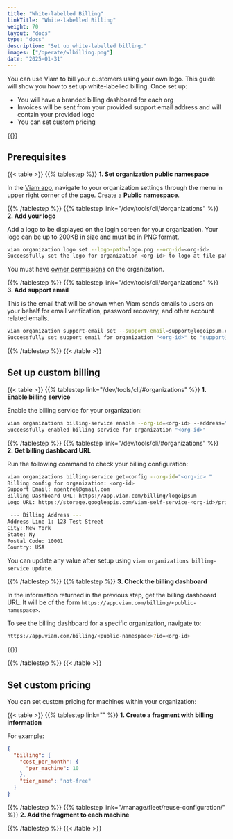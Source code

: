 ```yaml
---
title: "White-labelled Billing"
linkTitle: "White-labelled Billing"
weight: 70
layout: "docs"
type: "docs"
description: "Set up white-labelled billing."
images: ["/operate/wlbilling.png"]
date: "2025-01-31"
---
```


You can use Viam to bill your customers using your own logo.
This guide will show you how to set up white-labelled billing.
Once set up:

- You will have a branded billing dashboard for each org
- Invoices will be sent from your provided support email address and will contain your provided logo
- You can set custom pricing

{{<imgproc src="/operate/wlbilling.png" resize="1000x" declaredimensions=true alt="Example billing dashboard" style="width:600px" class="imgzoom">}}

## Prerequisites

{{< table >}}
{{% tablestep %}}
**1. Set organization public namespace**

In the [Viam app](https://app.viam.com), navigate to your organization settings through the menu in upper right corner of the page. Create a **Public namespace**.

{{% /tablestep %}}
{{% tablestep link="/dev/tools/cli/#organizations" %}}
**2. Add your logo**

Add a logo to be displayed on the login screen for your organization.
Your logo can be up to 200KB in size and must be in PNG format.

```sh {class="command-line" data-prompt="$" data-output="2-10"}
viam organization logo set --logo-path=logo.png --org-id=<org-id>
Successfully set the logo for organization <org-id> to logo at file-path: logo.png
```

You must have [owner permissions](/manage/manage/rbac/#organization-settings-and-roles) on the organization.

{{% /tablestep %}}
{{% tablestep link="/dev/tools/cli/#organizations" %}}
**3. Add support email**

This is the email that will be shown when Viam sends emails to users on your behalf for email verification, password recovery, and other account related emails.

```sh {class="command-line" data-prompt="$" data-output="2-10"}
viam organization support-email set --support-email=support@logoipsum.com --org-id=<org-id>
Successfully set support email for organization "<org-id>" to "support@logoipsum.com"
```

{{% /tablestep %}}
{{< /table >}}

## Set up custom billing

{{< table >}}
{{% tablestep link="/dev/tools/cli/#organizations" %}}
**1. Enable billing service**

Enable the billing service for your organization:

```sh {class="command-line" data-prompt="$" data-output="2-10"}
viam organizations billing-service enable --org-id=<org-id> --address="100 Center Street, New York, NY, 10001"
Successfully enabled billing service for organization "<org-id>"
```

{{% /tablestep %}}
{{% tablestep link="/dev/tools/cli/#organizations" %}}
**2. Get billing dashboard URL**

Run the following command to check your billing configuration:

```sh {class="command-line" data-prompt="$" data-output="6-10"}
viam organizations billing-service get-config --org-id="<org-id> "
Billing config for organization: <org-id>
Support Email: npentrel@gmail.com
Billing Dashboard URL: https://app.viam.com/billing/logoipsum
Logo URL: https://storage.googleapis.com/viam-self-service-<org-id>/primary_logo.png

 --- Billing Address ---
Address Line 1: 123 Test Street
City: New York
State: Ny
Postal Code: 10001
Country: USA
```

You can update any value after setup using `viam organizations billing-service update`.

{{% /tablestep %}}
{{% tablestep %}}
**3. Check the billing dashboard**

In the information returned in the previous step, get the billing dashboard URL.
It will be of the form `https://app.viam.com/billing/<public-namespace>`.

To see the billing dashboard for a specific organization, navigate to:

```sh {class="command-line"}
https://app.viam.com/billing/<public-namespace>?id=<org-id>
```

{{<imgproc src="/operate/wlbilling.png" resize="1000x" declaredimensions=true alt="Example billing dashboard" style="width:600px" class="imgzoom">}}

{{% /tablestep %}}
{{< /table >}}

## Set custom pricing

You can set custom pricing for machines within your organization:

{{< table >}}
{{% tablestep link="" %}}
**1. Create a fragment with billing information**

For example:

```json {class="line-numbers linkable-line-numbers" data-line="5"}
{
  "billing": {
    "cost_per_month": {
      "per_machine": 10
    },
    "tier_name": "not-free"
  }
}
```

{{% /tablestep %}}
{{% tablestep link="/manage/fleet/reuse-configuration/" %}}
**2. Add the fragment to each machine**


{{% /tablestep %}}
{{< /table >}}

